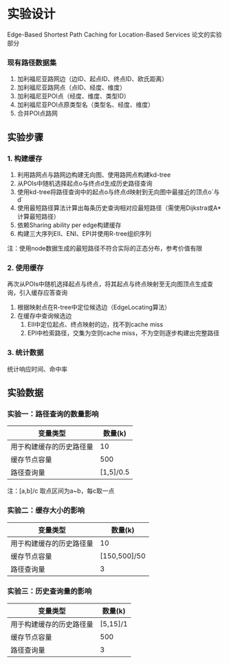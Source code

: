 # 实验设计

Edge-Based Shortest Path Caching for Location-Based Services
论文的实验部分

### 现有路径数据集

1. 加利福尼亚路网边（边ID、起点ID、终点ID、欧氏距离）
2. 加利福尼亚路网点（点ID、经度、维度）
3. 加利福尼亚POI点（经度、维度、类型ID）
4. 加利福尼亚POI点原类型名（类型名、经度、维度）
5. 合并POI点路网

## 实验步骤

### 1. 构建缓存

1. 利用路网点与路网边构建无向图、使用路网点构建kd-tree
2. 从POIs中随机选择起点o与终点d生成历史路径查询
3. 使用kd-tree将路径查询中的起点o与终点d映射到无向图中最接近的顶点o\`与d`
4. 使用最短路径算法计算出每条历史查询相对应最短路径（需使用Dijkstra或A*计算最短路径）
5. 依赖Sharing ability per edge构建缓存
6. 构建三大序列EII、ENI、EPI并使用R-tree组织序列

注：使用node数据生成的最短路径不符合实际的正态分布，参考价值有限

### 2. 使用缓存

再次从POIs中随机选择起点与终点，将其起点与终点映射至无向图顶点生成查询，引入缓存应答查询

1. 根据映射点在R-tree中定位候选边（EdgeLocating算法）
2. 在缓存中查询候选边
   1. EII中定位起点、终点映射的边，找不到cache miss
   2. EPI中检索路径，交集为空则cache miss，不为空则逐步构建出完整路径

### 3. 统计数据

统计响应时间、命中率

## 实验数据

### 实验一：路径查询的数量影响

| 变量类型                 | 数量(k)   |
| ------------------------ | --------- |
| 用于构建缓存的历史路径量 | 10        |
| 缓存节点容量             | 500       |
| 路径查询量               | [1,5]/0.5 |

注：[a,b]/c  取点区间为a~b，每c取一点

### 实验二：缓存大小的影响

| 变量类型                 | 数量(k)      |
| ------------------------ | ------------ |
| 用于构建缓存的历史路径量 | 10           |
| 缓存节点容量             | [150,500]/50 |
| 路径查询量               | 3            |

### 实验三：历史查询量的影响

| 变量类型                 | 数量(k)  |
| ------------------------ | -------- |
| 用于构建缓存的历史路径量 | [5,15]/1 |
| 缓存节点容量             | 500      |
| 路径查询量               | 3        |

